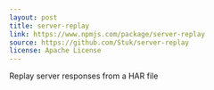 ```yaml
---
layout: post
title: server-replay
link: https://www.npmjs.com/package/server-replay
source: https://github.com/Stuk/server-replay
license: Apache License
---
```


Replay server responses from a HAR file
